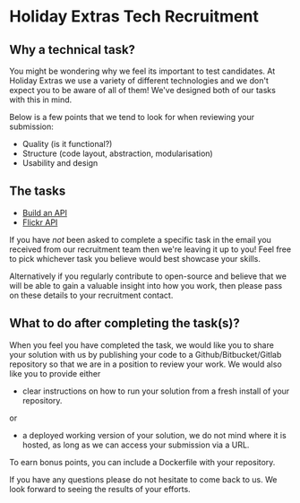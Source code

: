 # Holiday Extras Tech Recruitment

## Why a technical task?

You might be wondering why we feel its important to test candidates. At Holiday Extras we use a variety of different technologies and we don't expect you to be aware of all of them! We've designed both of our tasks with this in mind.

Below is a few points that we tend to look for when reviewing your submission:

- Quality (is it functional?)
- Structure (code layout, abstraction, modularisation)
- Usability and design

## The tasks

- [Build an API](developer-API-task.md)
- [Flickr API](developer-flickr-task.md)

If you have _not_ been asked to complete a specific task in the email you received from our recruitment team then we're leaving it up to you! Feel free to pick whichever task you believe would best showcase your skills.

Alternatively if you regularly contribute to open-source and believe that we will be able to gain a valuable insight into how you work, then please pass on these details to your recruitment contact.

## What to do after completing the task(s)?

When you feel you have completed the task, we would like you to share your solution with us by publishing your code to a Github/Bitbucket/Gitlab repository so that we are in a position to review your work.
We would also like you to provide either

- clear instructions on how to run your solution from a fresh install of your repository.

or

- a deployed working version of your solution, we do not mind where it is hosted, as long as we can access your submission via a URL.

To earn bonus points, you can include a Dockerfile with your repository.

If you have any questions please do not hesitate to come back to us. We look forward to seeing the results of your efforts.
